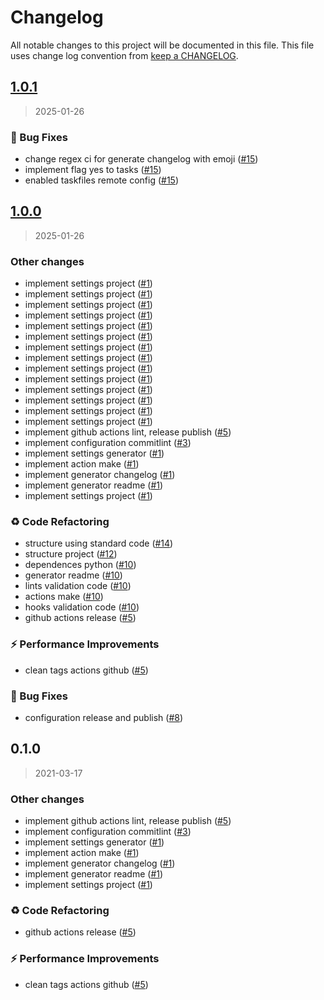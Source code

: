 # Changelog

All notable changes to this project will be documented in this file. This file uses change log convention from [keep a CHANGELOG](http://keepachangelog.com/en/0.3.0/).


<a name="1.0.1"></a>
## [1.0.1](https://github.com/hadenlabs/commitlint-config/compare/1.0.0...1.0.1)

> 2025-01-26

### 🐛 Bug Fixes

* change regex ci for generate changelog with emoji ([#15](https://github.com/hadenlabs/commitlint-config/issues/15))
* implement flag yes to tasks ([#15](https://github.com/hadenlabs/commitlint-config/issues/15))
* enabled taskfiles remote config ([#15](https://github.com/hadenlabs/commitlint-config/issues/15))


<a name="1.0.0"></a>
## [1.0.0](https://github.com/hadenlabs/commitlint-config/compare/0.1.0...1.0.0)

> 2025-01-26

### Other changes

* implement settings project ([#1](https://github.com/hadenlabs/commitlint-config/issues/1))
* implement settings project ([#1](https://github.com/hadenlabs/commitlint-config/issues/1))
* implement settings project ([#1](https://github.com/hadenlabs/commitlint-config/issues/1))
* implement settings project ([#1](https://github.com/hadenlabs/commitlint-config/issues/1))
* implement settings project ([#1](https://github.com/hadenlabs/commitlint-config/issues/1))
* implement settings project ([#1](https://github.com/hadenlabs/commitlint-config/issues/1))
* implement settings project ([#1](https://github.com/hadenlabs/commitlint-config/issues/1))
* implement settings project ([#1](https://github.com/hadenlabs/commitlint-config/issues/1))
* implement settings project ([#1](https://github.com/hadenlabs/commitlint-config/issues/1))
* implement settings project ([#1](https://github.com/hadenlabs/commitlint-config/issues/1))
* implement settings project ([#1](https://github.com/hadenlabs/commitlint-config/issues/1))
* implement settings project ([#1](https://github.com/hadenlabs/commitlint-config/issues/1))
* implement settings project ([#1](https://github.com/hadenlabs/commitlint-config/issues/1))
* implement settings project ([#1](https://github.com/hadenlabs/commitlint-config/issues/1))
* implement github actions lint, release publish ([#5](https://github.com/hadenlabs/commitlint-config/issues/5))
* implement configuration commitlint ([#3](https://github.com/hadenlabs/commitlint-config/issues/3))
* implement settings generator ([#1](https://github.com/hadenlabs/commitlint-config/issues/1))
* implement action make ([#1](https://github.com/hadenlabs/commitlint-config/issues/1))
* implement generator changelog ([#1](https://github.com/hadenlabs/commitlint-config/issues/1))
* implement generator readme ([#1](https://github.com/hadenlabs/commitlint-config/issues/1))
* implement settings project ([#1](https://github.com/hadenlabs/commitlint-config/issues/1))

### ♻ Code Refactoring

* structure using standard code ([#14](https://github.com/hadenlabs/commitlint-config/issues/14))
* structure project ([#12](https://github.com/hadenlabs/commitlint-config/issues/12))
* dependences python ([#10](https://github.com/hadenlabs/commitlint-config/issues/10))
* generator readme ([#10](https://github.com/hadenlabs/commitlint-config/issues/10))
* lints validation code ([#10](https://github.com/hadenlabs/commitlint-config/issues/10))
* actions make ([#10](https://github.com/hadenlabs/commitlint-config/issues/10))
* hooks validation code ([#10](https://github.com/hadenlabs/commitlint-config/issues/10))
* github actions release ([#5](https://github.com/hadenlabs/commitlint-config/issues/5))

### ⚡ Performance Improvements

* clean tags actions github ([#5](https://github.com/hadenlabs/commitlint-config/issues/5))

### 🐛 Bug Fixes

* configuration release and publish ([#8](https://github.com/hadenlabs/commitlint-config/issues/8))


<a name="0.1.0"></a>
## 0.1.0

> 2021-03-17

### Other changes

* implement github actions lint, release publish ([#5](https://github.com/hadenlabs/commitlint-config/issues/5))
* implement configuration commitlint ([#3](https://github.com/hadenlabs/commitlint-config/issues/3))
* implement settings generator ([#1](https://github.com/hadenlabs/commitlint-config/issues/1))
* implement action make ([#1](https://github.com/hadenlabs/commitlint-config/issues/1))
* implement generator changelog ([#1](https://github.com/hadenlabs/commitlint-config/issues/1))
* implement generator readme ([#1](https://github.com/hadenlabs/commitlint-config/issues/1))
* implement settings project ([#1](https://github.com/hadenlabs/commitlint-config/issues/1))

### ♻ Code Refactoring

* github actions release ([#5](https://github.com/hadenlabs/commitlint-config/issues/5))

### ⚡ Performance Improvements

* clean tags actions github ([#5](https://github.com/hadenlabs/commitlint-config/issues/5))

